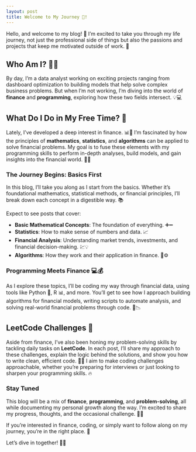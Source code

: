 ```yaml
---
layout: post
title: Welcome to My Journey 🚀!
---
```


Hello, and welcome to my blog! 🎉 I’m excited to take you through my life journey, not just the professional side of things but also the passions and projects that keep me motivated outside of work. 🌱

## Who Am I? 👨‍💻

By day, I’m a data analyst working on exciting projects ranging from dashboard optimization to building models that help solve complex business problems. But when I’m not working, I’m diving into the world of **finance** and **programming**, exploring how these two fields intersect. 💡💻

## What Do I Do in My Free Time? 🎯

Lately, I’ve developed a deep interest in finance. 📊💸 I’m fascinated by how the principles of **mathematics**, **statistics**, and **algorithms** can be applied to solve financial problems. My goal is to fuse these elements with my programming skills to perform in-depth analyses, build models, and gain insights into the financial world. 💼🔢

### The Journey Begins: Basics First

In this blog, I’ll take you along as I start from the basics. Whether it’s foundational mathematics, statistical methods, or financial principles, I’ll break down each concept in a digestible way. 📚

Expect to see posts that cover:
- **Basic Mathematical Concepts**: The foundation of everything. ➕➖
- **Statistics**: How to make sense of numbers and data. 📈
- **Financial Analysis**: Understanding market trends, investments, and financial decision-making. 💹💡
- **Algorithms**: How they work and their application in finance. 🧠⚙️

### Programming Meets Finance 💻💰

As I explore these topics, I’ll be coding my way through financial data, using tools like Python 🐍, R 📊, and more. You’ll get to see how I approach building algorithms for financial models, writing scripts to automate analysis, and solving real-world financial problems through code. 💼📉

## LeetCode Challenges 🧩

Aside from finance, I’ve also been honing my problem-solving skills by tackling daily tasks on **LeetCode**. In each post, I’ll share my approach to these challenges, explain the logic behind the solutions, and show you how to write clean, efficient code. 📝💡 I aim to make coding challenges approachable, whether you’re preparing for interviews or just looking to sharpen your programming skills. 🔥

### Stay Tuned

This blog will be a mix of **finance**, **programming**, and **problem-solving**, all while documenting my personal growth along the way. I’m excited to share my progress, thoughts, and the occasional challenge. 💬💡

If you’re interested in finance, coding, or simply want to follow along on my journey, you’re in the right place. 🙌

Let’s dive in together! 💪🚀


